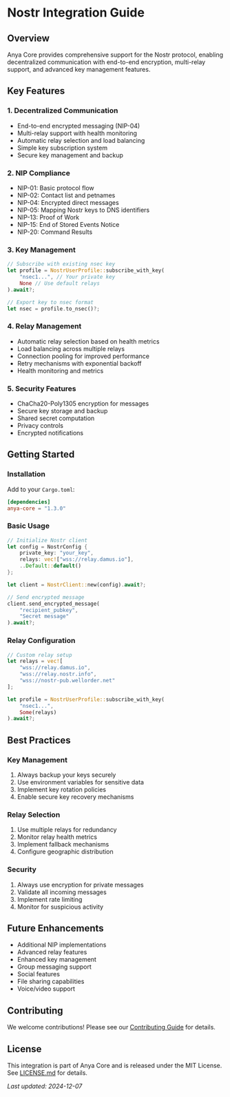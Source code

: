# Nostr Integration Guide

## Overview
Anya Core provides comprehensive support for the Nostr protocol, enabling decentralized communication with end-to-end encryption, multi-relay support, and advanced key management features.

## Key Features

### 1. Decentralized Communication
- End-to-end encrypted messaging (NIP-04)
- Multi-relay support with health monitoring
- Automatic relay selection and load balancing
- Simple key subscription system
- Secure key management and backup

### 2. NIP Compliance
- NIP-01: Basic protocol flow
- NIP-02: Contact list and petnames
- NIP-04: Encrypted direct messages
- NIP-05: Mapping Nostr keys to DNS identifiers
- NIP-13: Proof of Work
- NIP-15: End of Stored Events Notice
- NIP-20: Command Results

### 3. Key Management
```rust
// Subscribe with existing nsec key
let profile = NostrUserProfile::subscribe_with_key(
    "nsec1...", // Your private key
    None // Use default relays
).await?;

// Export key to nsec format
let nsec = profile.to_nsec()?;
```

### 4. Relay Management
- Automatic relay selection based on health metrics
- Load balancing across multiple relays
- Connection pooling for improved performance
- Retry mechanisms with exponential backoff
- Health monitoring and metrics

### 5. Security Features
- ChaCha20-Poly1305 encryption for messages
- Secure key storage and backup
- Shared secret computation
- Privacy controls
- Encrypted notifications

## Getting Started

### Installation
Add to your `Cargo.toml`:
```toml
[dependencies]
anya-core = "1.3.0"
```

### Basic Usage
```rust
// Initialize Nostr client
let config = NostrConfig {
    private_key: "your_key",
    relays: vec!["wss://relay.damus.io"],
    ..Default::default()
};

let client = NostrClient::new(config).await?;

// Send encrypted message
client.send_encrypted_message(
    "recipient_pubkey",
    "Secret message"
).await?;
```

### Relay Configuration
```rust
// Custom relay setup
let relays = vec![
    "wss://relay.damus.io",
    "wss://relay.nostr.info",
    "wss://nostr-pub.wellorder.net"
];

let profile = NostrUserProfile::subscribe_with_key(
    "nsec1...",
    Some(relays)
).await?;
```

## Best Practices

### Key Management
1. Always backup your keys securely
2. Use environment variables for sensitive data
3. Implement key rotation policies
4. Enable secure key recovery mechanisms

### Relay Selection
1. Use multiple relays for redundancy
2. Monitor relay health metrics
3. Implement fallback mechanisms
4. Configure geographic distribution

### Security
1. Always use encryption for private messages
2. Validate all incoming messages
3. Implement rate limiting
4. Monitor for suspicious activity

## Future Enhancements
- Additional NIP implementations
- Advanced relay features
- Enhanced key management
- Group messaging support
- Social features
- File sharing capabilities
- Voice/video support

## Contributing
We welcome contributions! Please see our [Contributing Guide](../../CONTRIBUTING.md) for details.

## License
This integration is part of Anya Core and is released under the MIT License. See [LICENSE.md](../../LICENSE.md) for details.

*Last updated: 2024-12-07*
